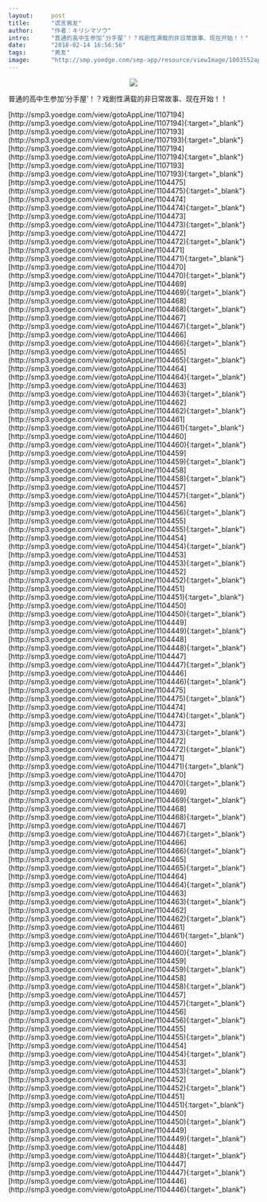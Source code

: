 ```yaml
---
layout:     post
title:      "谎言男友"
author:     "作者：キリシマソウ"
intro:      "普通的高中生参加‘分手屋’！？戏剧性满载的非日常故事、现在开始！！"
date:       "2018-02-14 16:56:56"
tags:       "男友"
image:      "http://smp.yoedge.com/smp-app/resource/viewImage/1003552appline.png"
---
```

<div style="text-align: center">
<p><img src="http://smp.yoedge.com/smp-app/resource/viewImage/1003552appline.png"/></p>
</div>
<p class="post-meta">
<span>普通的高中生参加‘分手屋’！？戏剧性满载的非日常故事、现在开始！！</span>
</p>
[http://smp3.yoedge.com/view/gotoAppLine/1107194](http://smp3.yoedge.com/view/gotoAppLine/1107194){:target="_blank"}
[http://smp3.yoedge.com/view/gotoAppLine/1107193](http://smp3.yoedge.com/view/gotoAppLine/1107193){:target="_blank"}
[http://smp3.yoedge.com/view/gotoAppLine/1107194](http://smp3.yoedge.com/view/gotoAppLine/1107194){:target="_blank"}
[http://smp3.yoedge.com/view/gotoAppLine/1107193](http://smp3.yoedge.com/view/gotoAppLine/1107193){:target="_blank"}
[http://smp3.yoedge.com/view/gotoAppLine/1104475](http://smp3.yoedge.com/view/gotoAppLine/1104475){:target="_blank"}
[http://smp3.yoedge.com/view/gotoAppLine/1104474](http://smp3.yoedge.com/view/gotoAppLine/1104474){:target="_blank"}
[http://smp3.yoedge.com/view/gotoAppLine/1104473](http://smp3.yoedge.com/view/gotoAppLine/1104473){:target="_blank"}
[http://smp3.yoedge.com/view/gotoAppLine/1104472](http://smp3.yoedge.com/view/gotoAppLine/1104472){:target="_blank"}
[http://smp3.yoedge.com/view/gotoAppLine/1104471](http://smp3.yoedge.com/view/gotoAppLine/1104471){:target="_blank"}
[http://smp3.yoedge.com/view/gotoAppLine/1104470](http://smp3.yoedge.com/view/gotoAppLine/1104470){:target="_blank"}
[http://smp3.yoedge.com/view/gotoAppLine/1104469](http://smp3.yoedge.com/view/gotoAppLine/1104469){:target="_blank"}
[http://smp3.yoedge.com/view/gotoAppLine/1104468](http://smp3.yoedge.com/view/gotoAppLine/1104468){:target="_blank"}
[http://smp3.yoedge.com/view/gotoAppLine/1104467](http://smp3.yoedge.com/view/gotoAppLine/1104467){:target="_blank"}
[http://smp3.yoedge.com/view/gotoAppLine/1104466](http://smp3.yoedge.com/view/gotoAppLine/1104466){:target="_blank"}
[http://smp3.yoedge.com/view/gotoAppLine/1104465](http://smp3.yoedge.com/view/gotoAppLine/1104465){:target="_blank"}
[http://smp3.yoedge.com/view/gotoAppLine/1104464](http://smp3.yoedge.com/view/gotoAppLine/1104464){:target="_blank"}
[http://smp3.yoedge.com/view/gotoAppLine/1104463](http://smp3.yoedge.com/view/gotoAppLine/1104463){:target="_blank"}
[http://smp3.yoedge.com/view/gotoAppLine/1104462](http://smp3.yoedge.com/view/gotoAppLine/1104462){:target="_blank"}
[http://smp3.yoedge.com/view/gotoAppLine/1104461](http://smp3.yoedge.com/view/gotoAppLine/1104461){:target="_blank"}
[http://smp3.yoedge.com/view/gotoAppLine/1104460](http://smp3.yoedge.com/view/gotoAppLine/1104460){:target="_blank"}
[http://smp3.yoedge.com/view/gotoAppLine/1104459](http://smp3.yoedge.com/view/gotoAppLine/1104459){:target="_blank"}
[http://smp3.yoedge.com/view/gotoAppLine/1104458](http://smp3.yoedge.com/view/gotoAppLine/1104458){:target="_blank"}
[http://smp3.yoedge.com/view/gotoAppLine/1104457](http://smp3.yoedge.com/view/gotoAppLine/1104457){:target="_blank"}
[http://smp3.yoedge.com/view/gotoAppLine/1104456](http://smp3.yoedge.com/view/gotoAppLine/1104456){:target="_blank"}
[http://smp3.yoedge.com/view/gotoAppLine/1104455](http://smp3.yoedge.com/view/gotoAppLine/1104455){:target="_blank"}
[http://smp3.yoedge.com/view/gotoAppLine/1104454](http://smp3.yoedge.com/view/gotoAppLine/1104454){:target="_blank"}
[http://smp3.yoedge.com/view/gotoAppLine/1104453](http://smp3.yoedge.com/view/gotoAppLine/1104453){:target="_blank"}
[http://smp3.yoedge.com/view/gotoAppLine/1104452](http://smp3.yoedge.com/view/gotoAppLine/1104452){:target="_blank"}
[http://smp3.yoedge.com/view/gotoAppLine/1104451](http://smp3.yoedge.com/view/gotoAppLine/1104451){:target="_blank"}
[http://smp3.yoedge.com/view/gotoAppLine/1104450](http://smp3.yoedge.com/view/gotoAppLine/1104450){:target="_blank"}
[http://smp3.yoedge.com/view/gotoAppLine/1104449](http://smp3.yoedge.com/view/gotoAppLine/1104449){:target="_blank"}
[http://smp3.yoedge.com/view/gotoAppLine/1104448](http://smp3.yoedge.com/view/gotoAppLine/1104448){:target="_blank"}
[http://smp3.yoedge.com/view/gotoAppLine/1104447](http://smp3.yoedge.com/view/gotoAppLine/1104447){:target="_blank"}
[http://smp3.yoedge.com/view/gotoAppLine/1104446](http://smp3.yoedge.com/view/gotoAppLine/1104446){:target="_blank"}
[http://smp3.yoedge.com/view/gotoAppLine/1104475](http://smp3.yoedge.com/view/gotoAppLine/1104475){:target="_blank"}
[http://smp3.yoedge.com/view/gotoAppLine/1104474](http://smp3.yoedge.com/view/gotoAppLine/1104474){:target="_blank"}
[http://smp3.yoedge.com/view/gotoAppLine/1104473](http://smp3.yoedge.com/view/gotoAppLine/1104473){:target="_blank"}
[http://smp3.yoedge.com/view/gotoAppLine/1104472](http://smp3.yoedge.com/view/gotoAppLine/1104472){:target="_blank"}
[http://smp3.yoedge.com/view/gotoAppLine/1104471](http://smp3.yoedge.com/view/gotoAppLine/1104471){:target="_blank"}
[http://smp3.yoedge.com/view/gotoAppLine/1104470](http://smp3.yoedge.com/view/gotoAppLine/1104470){:target="_blank"}
[http://smp3.yoedge.com/view/gotoAppLine/1104469](http://smp3.yoedge.com/view/gotoAppLine/1104469){:target="_blank"}
[http://smp3.yoedge.com/view/gotoAppLine/1104468](http://smp3.yoedge.com/view/gotoAppLine/1104468){:target="_blank"}
[http://smp3.yoedge.com/view/gotoAppLine/1104467](http://smp3.yoedge.com/view/gotoAppLine/1104467){:target="_blank"}
[http://smp3.yoedge.com/view/gotoAppLine/1104466](http://smp3.yoedge.com/view/gotoAppLine/1104466){:target="_blank"}
[http://smp3.yoedge.com/view/gotoAppLine/1104465](http://smp3.yoedge.com/view/gotoAppLine/1104465){:target="_blank"}
[http://smp3.yoedge.com/view/gotoAppLine/1104464](http://smp3.yoedge.com/view/gotoAppLine/1104464){:target="_blank"}
[http://smp3.yoedge.com/view/gotoAppLine/1104463](http://smp3.yoedge.com/view/gotoAppLine/1104463){:target="_blank"}
[http://smp3.yoedge.com/view/gotoAppLine/1104462](http://smp3.yoedge.com/view/gotoAppLine/1104462){:target="_blank"}
[http://smp3.yoedge.com/view/gotoAppLine/1104461](http://smp3.yoedge.com/view/gotoAppLine/1104461){:target="_blank"}
[http://smp3.yoedge.com/view/gotoAppLine/1104460](http://smp3.yoedge.com/view/gotoAppLine/1104460){:target="_blank"}
[http://smp3.yoedge.com/view/gotoAppLine/1104459](http://smp3.yoedge.com/view/gotoAppLine/1104459){:target="_blank"}
[http://smp3.yoedge.com/view/gotoAppLine/1104458](http://smp3.yoedge.com/view/gotoAppLine/1104458){:target="_blank"}
[http://smp3.yoedge.com/view/gotoAppLine/1104457](http://smp3.yoedge.com/view/gotoAppLine/1104457){:target="_blank"}
[http://smp3.yoedge.com/view/gotoAppLine/1104456](http://smp3.yoedge.com/view/gotoAppLine/1104456){:target="_blank"}
[http://smp3.yoedge.com/view/gotoAppLine/1104455](http://smp3.yoedge.com/view/gotoAppLine/1104455){:target="_blank"}
[http://smp3.yoedge.com/view/gotoAppLine/1104454](http://smp3.yoedge.com/view/gotoAppLine/1104454){:target="_blank"}
[http://smp3.yoedge.com/view/gotoAppLine/1104453](http://smp3.yoedge.com/view/gotoAppLine/1104453){:target="_blank"}
[http://smp3.yoedge.com/view/gotoAppLine/1104452](http://smp3.yoedge.com/view/gotoAppLine/1104452){:target="_blank"}
[http://smp3.yoedge.com/view/gotoAppLine/1104451](http://smp3.yoedge.com/view/gotoAppLine/1104451){:target="_blank"}
[http://smp3.yoedge.com/view/gotoAppLine/1104450](http://smp3.yoedge.com/view/gotoAppLine/1104450){:target="_blank"}
[http://smp3.yoedge.com/view/gotoAppLine/1104449](http://smp3.yoedge.com/view/gotoAppLine/1104449){:target="_blank"}
[http://smp3.yoedge.com/view/gotoAppLine/1104448](http://smp3.yoedge.com/view/gotoAppLine/1104448){:target="_blank"}
[http://smp3.yoedge.com/view/gotoAppLine/1104447](http://smp3.yoedge.com/view/gotoAppLine/1104447){:target="_blank"}
[http://smp3.yoedge.com/view/gotoAppLine/1104446](http://smp3.yoedge.com/view/gotoAppLine/1104446){:target="_blank"}


